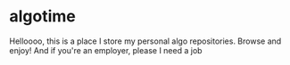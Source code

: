 # algotime
Helloooo, this is a place I store my personal algo repositories. Browse and enjoy! And if you're an employer, please I need a job
